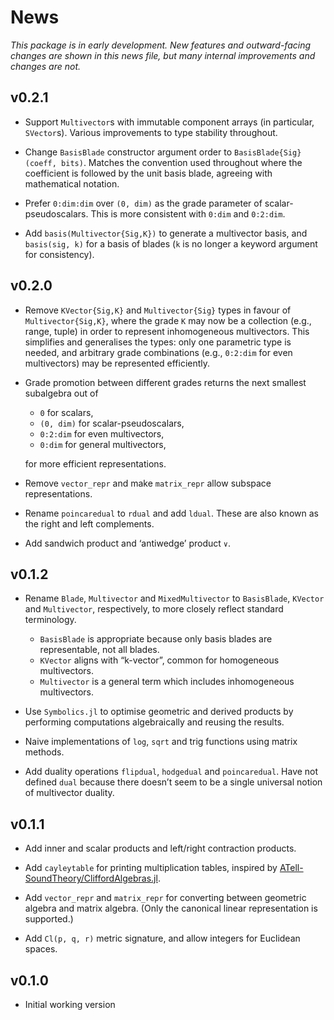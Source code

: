 # News

_This package is in early development. New features and outward-facing changes are shown in this news file, but many internal improvements and changes are not._

## v0.2.1

* Support `Multivector`s with immutable component arrays (in particular, `SVector`s).
Various improvements to type stability throughout.

* Change `BasisBlade` constructor argument order to `BasisBlade{Sig}(coeff, bits)`. Matches the convention used throughout where the coefficient is followed by the unit basis blade, agreeing with mathematical notation.

* Prefer `0:dim:dim` over `(0, dim)` as the grade parameter of scalar-pseudoscalars. This is more consistent with `0:dim` and `0:2:dim`.

* Add `basis(Multivector{Sig,K})` to generate a multivector basis, and `basis(sig, k)` for a basis of blades (`k` is no longer a keyword argument for consistency).

## v0.2.0

* Remove `KVector{Sig,K}` and `Multivector{Sig}` types in favour of `Multivector{Sig,K}`, where the grade `K` may now be a collection (e.g., range, tuple) in order to represent inhomogeneous multivectors.
This simplifies and generalises the types: only one parametric type is needed, and arbitrary grade combinations (e.g., `0:2:dim` for even multivectors) may be represented efficiently.

* Grade promotion between different grades returns the next smallest subalgebra out of
   - `0` for scalars,
   - `(0, dim)` for scalar-pseudoscalars,
   - `0:2:dim` for even multivectors,
   - `0:dim` for general multivectors,

	for more efficient representations.

* Remove `vector_repr` and make `matrix_repr` allow subspace representations.

* Rename `poincaredual` to `rdual` and add `ldual`. These are also known as the right and left complements.

* Add sandwich product and ‘antiwedge’ product `∨`.

## v0.1.2

* Rename `Blade`, `Multivector` and `MixedMultivector` to `BasisBlade`, `KVector` and `Multivector`, respectively, to more closely reflect standard terminology.

	- `BasisBlade` is appropriate because only basis blades are representable, not all blades.
	- `KVector` aligns with “k-vector”, common for homogeneous multivectors.
	- `Multivector` is a general term which includes inhomogeneous multivectors.

* Use `Symbolics.jl` to optimise geometric and derived products by performing computations algebraically and reusing the results.

* Naive implementations of `log`, `sqrt` and trig functions using matrix methods.

* Add duality operations `flipdual`, `hodgedual` and `poincaredual`. Have not defined `dual` because there doesn’t seem to be a single universal notion of multivector duality.

## v0.1.1

* Add inner and scalar products and left/right contraction products.

* Add `cayleytable` for printing multiplication tables, inspired by [ATell-SoundTheory/CliffordAlgebras.jl](https://github.com/ATell-SoundTheory/CliffordAlgebras.jl).

* Add `vector_repr` and `matrix_repr` for converting between geometric algebra and matrix algebra. (Only the canonical linear representation is supported.)

* Add `Cl(p, q, r)` metric signature, and allow integers for Euclidean spaces.

## v0.1.0

* Initial working version
